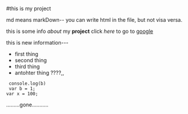 #this is my project

md means markDown-- you can write html in the file,
but not visa versa.

this is some info *about* my **project**
click *here* to go to [google](http://google.com)

this is new information---

- first thing
- second thing
- third thing
- antohter thing ????,,


```
 console.log(b)
 var b = 1;
var x = 100;
```


 .........gone........... 
